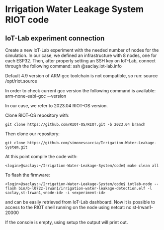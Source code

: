 # Irrigation Water Leakage System RIOT code

## IoT-Lab experiment connection
Create a new IoT-Lab experiment with the needed number of nodes for the simulation. In our case, we defined an infrastructure with 8 nodes, one for each ESP32. Then, after properly setting an SSH key on IoT-Lab, connect through the following command:
    ssh <username>@saclay.iot-lab.info
    
Default 4.9 version of ARM gcc toolchain is not compatible, so run:
    source /opt/riot.source 
    
In order to check current gcc version the following command is available:
    arm-none-eabi-gcc --version
 
In our case, we refer to 2023.04 RIOT-OS version.

Clone RIOT-OS repository with:

    git clone https://github.com/RIOT-OS/RIOT.git -b 2023.04 branch

Then clone our repository:

    git clone https://github.com/simonescaccia/Irrigation-Water-Leakage-System.git

At this point compile the code with:

    <login>@saclay:~/Irrigation-Water-Leakage-System/code$ make clean all

To flash the firmware:

    <login>@saclay:~/Irrigation-Water-Leakage-System/code$ iotlab-node --flash bin/b-l072z-lrwan1/irrigation-water-leakage-detection.elf -l saclay,st-lrwan1,<node-id> -i <experiment-id>
      
<node-id> and <experiment-id> can be easily retrieved from IoT-Lab dashboard.
Now it is possible to access to the RIOT shell running on the node using netcat:
    nc st-lrwan1-<node-id> 20000
    
If the console is empty, using 
    setup
the output will print out.
